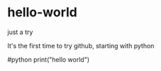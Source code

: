 # hello-world
just a try

It's the first time to try github, starting with python

#python
print("hello world")
